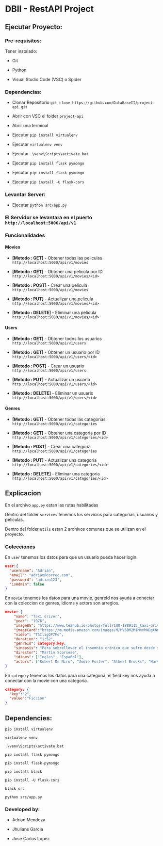 # DBII - RestAPI Project 

## Ejecutar Proyecto:
### Pre-requisitos:
Tener instalado:

- Git

- Python

- Visual Studio Code (VSC) o Spider


### Dependencias:

- Clonar Repositorio `git clone https://github.com/DataBaseII/project-api.git`

- Abrir con  VSC el folder `project-api`

- Abrir una terminal

- Ejecutar `pip install virtualenv`

- Ejecutar `virtualenv venv`

- Ejecutar `.\venv\Scripts\activate.bat`

- Ejecutar `pip install flask pymongo`

- Ejecutar `pip install flask-pymongo`

- Ejecutar `pip install -U flask-cors`

### Levantar Server:

- Ejecutar `python src/app.py`

### El Servidor se levantara en el puerto `http://localhost:5000/api/v1`

### Funcionalidades

#### Movies

- **[Metodo : GET]** - Obtener todas las peliculas `http://localhost:5000/api/v1/movies`

- **[Metodo : GET]** - Obtener una pelicula por ID `http://localhost:5000/api/v1/movies/<id>`

- **[Metodo : POST]** - Crear una pelicula `http://localhost:5000/api/v1/movies`

- **[Metodo : PUT]** - Actualizar una pelicula `http://localhost:5000/api/v1/movies/<id>`

- **[Metodo : DELETE]** - Eliminar una pelicula `http://localhost:5000/api/v1/movies/<id>`

#### Users

- **[Metodo : GET]** - Obtener todos los usuarios `http://localhost:5000/api/v1/users`

- **[Metodo : GET]** - Obtener un usuario por ID `http://localhost:5000/api/v1/users/<id>`

- **[Metodo : POST]** - Crear un usuario `http://localhost:5000/api/v1/users`

- **[Metodo : PUT]** - Actualizar un usuario `http://localhost:5000/api/v1/users/<id>`

- **[Metodo : DELETE]** - Eliminar un usuario `http://localhost:5000/api/v1/users/<id>`

#### Genres

- **[Metodo : GET]** - Obtener todas las categorias `http://localhost:5000/api/v1/categories`

- **[Metodo : GET]** - Obtener una categoria por ID `http://localhost:5000/api/v1/categories/<id>`

- **[Metodo : POST]** - Crear una categoria `http://localhost:5000/api/v1/categories`

- **[Metodo : PUT]** - Actualizar una categoria `http://localhost:5000/api/v1/categories/<id>`

- **[Metodo : DELETE]** - Eliminar una categoria `http://localhost:5000/api/v1/categories/<id>`

## Explicacion

En el archivo `app.py` estan las rutas habilitadas

Dentro del folder `services` tenemos los servicios para categorias, usuarios y peliculas.

Dentro del folder `utils` estan 2 archivos comunes que se utilizan en el proyecto.

### Colecciones

En `user` tenemos los datos para que un usuario pueda hacer login.

```json
user:{
  "username": "Adrian",
  "email": "adrian@correo.com",
  "password": "adrian123",
  "isAdmin": false
}
```

En `movie` tenemos los datos para una movie, genreId nos ayuda a conectar con la coleccion de genres, idioms y actors son arreglos.

```json
movie: {
	"name": "Taxi driver",
	"year": "1976",
	"imageBG": "https://www.teahub.io/photos/full/188-1889115_taxi-driver-movie-scenes.jpg", 
	"imageCard":"https://m.media-amazon.com/images/M/MV5BM2M1MmVhNDgtNmI0YS00ZDNmLTkyNjctNTJiYTQ2N2NmYzc2XkEyXkFqcGdeQXVyNzkwMjQ5NzM@._V1_.jpg",
	"video": "T5IligQP7Fo", 
	"duration": "1:52",
	"genreId": category.key,
	"sinopsis": "Para sobrellevar el insomnio crónico que sufre desde su regreso de Vietnam, Travis Bickle trabaja como taxista nocturno en Nueva York.",
	"director": "Martin Scorsese", 
	"idioms": ["Ingles", "Español"],
	"actors": ["Robert De Niro", "Jodie Foster", "Albert Brooks", "Harvey Keitel", "Peter Boyle", "Cybill Shepherd"]
}
```
En `category` tenemos los datos para una categoria, el field key nos ayuda a conectar con la movie con una categoria.

```json
category: {
  "key":"2",
  "value":"Ficcion"
}
```


## Dependencies:

```
pip install virtualenv

virtualenv venv

.\venv\Scripts\activate.bat 

pip install flask pymongo 

pip install flask-pymongo

pip install black

pip install -U flask-cors

black src

python src/app.py
```
### Developed by:

- Adrian Mendoza

- Jhulians Garcia

- Jose Carlos Lopez